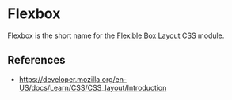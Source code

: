 # Flexbox

Flexbox is the short name for the [Flexible Box Layout](https://developer.mozilla.org/en-US/docs/Web/CSS/CSS_flexible_box_layout) CSS module.

## References

- https://developer.mozilla.org/en-US/docs/Learn/CSS/CSS_layout/Introduction

